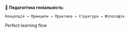 **🧠 Педагогічна геніальність**:
```
Концепція → Принципи → Практика → Структура → Філософія
```
Perfect learning flow